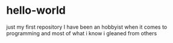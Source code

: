 # hello-world
just my first repository
I have been an hobbyist when it comes to programming and most of what i know i gleaned from others
